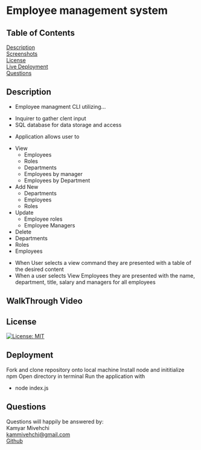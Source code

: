 # Employee management system

## Table of Contents
[Description](#Description)
 <br>
[Screenshots](#screenshots)
 <br>
 [License](#license)
 <br>
[Live Deployment](#Link )
 <br>
[Questions](#questions)
 
 
 ## Description
 - Employee managment CLI utilizing...
  + Inquirer to gather clent input
  + SQL database for data storage and access
 - Application allows user to
  + View
    + Employees
    + Roles
    + Departments
    + Employees by manager
    + Employees by Department
  + Add New
    + Departments
    + Employees
    + Roles
  + Update
    + Employee roles
    + Employee Managers
  + Delete
   + Departments
   + Roles
   + Employees
 - When User selects a view command they are presented with a table of the desired content
 - When a user selects View Employees they are presented with the name, department, title, salary and managers for all employees
 
 ## WalkThrough Video



## License 
[![License: MIT](https://img.shields.io/badge/License-MIT-yellow.svg)](https://opensource.org/licenses/MIT)



## Deployment
Fork and clone repository onto local machine
Install node and inititialize npm
Open directory in terminal
Run the application with
 - node index.js
## Questions

Questions will happily be answered by:
<br>
Kamyar Mivehchi
<br>
[kammivehchi@gmail.com](mailto:kammivehchi@gmail.com)
<br>
[Github](https://github.com/Kam-Mivehchi)


